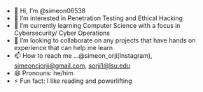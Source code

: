 - 👋 Hi, I’m @simeon06538
- 👀 I’m interested in Penetration Testing and Ethical Hacking 
- 🌱 I’m currently learning Computer Science with a focus in Cybersecurity/ Cyber Operations 
- 💞️ I’m looking to collaborate on any projects that have hands on experience that can help me learn 
- 📫 How to reach me ...@simeon_orji(Instagram), simeoncjorji@gmail.com, sorji1@lsu.edu 
- 😄 Pronouns: he/him 
- ⚡ Fun fact: I like reading and powerlifting 

<!---
simeon06538/simeon06538 is a ✨ special ✨ repository because its `README.md` (this file) appears on your GitHub profile.
You can click the Preview link to take a look at your changes.
--->
